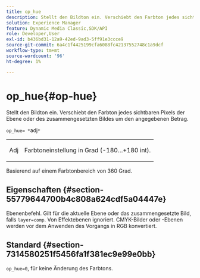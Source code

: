 ```yaml
---
title: op_hue
description: Stellt den Bildton ein. Verschiebt den Farbton jedes sichtbaren Pixels der Ebene oder des zusammengesetzten Bildes um den angegebenen Betrag.
solution: Experience Manager
feature: Dynamic Media Classic,SDK/API
role: Developer,User
exl-id: b436bd31-12a9-42ed-9ad3-5ff91e3ccce9
source-git-commit: 6a4c1f4425199cfa6088fc42137552748c1a9dcf
workflow-type: tm+mt
source-wordcount: '96'
ht-degree: 1%

---
```


# op_hue{#op-hue}

Stellt den Bildton ein. Verschiebt den Farbton jedes sichtbaren Pixels der Ebene oder des zusammengesetzten Bildes um den angegebenen Betrag.

`op_hue= *`adj`*`

<table id="simpletable_7DC7ABA384664BDDAA65B8DEEF7859A8"> 
 <tr class="strow"> 
  <td class="stentry"> <p><span class="varname"> Adj</span> </p> </td> 
  <td class="stentry"> <p>Farbtoneinstellung in Grad (-180…+180 int). </p></td> 
 </tr> 
</table>

Basierend auf einem Farbtonbereich von 360 Grad.

## Eigenschaften {#section-55779644700b4c808a624cdf5a04447e}

Ebenenbefehl. Gilt für die aktuelle Ebene oder das zusammengesetzte Bild, falls `layer=comp`. Von Effektebenen ignoriert. CMYK-Bilder oder -Ebenen werden vor dem Anwenden des Vorgangs in RGB konvertiert.

## Standard {#section-7314580251f5456fa1f381ec9e99e0bb}

`op_hue=0`, für keine Änderung des Farbtons.
